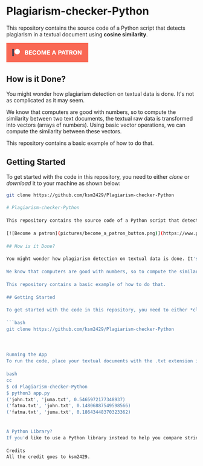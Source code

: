 # Plagiarism-checker-Python

This repository contains the source code of a Python script that detects plagiarism in a textual document using **cosine similarity**.

[![Become a patron](pictures/become_a_patron_button.png)](https://www.patreon.com/ksm2429)

## How is it Done?

You might wonder how plagiarism detection on textual data is done. It's not as complicated as it may seem.

We know that computers are good with numbers, so to compute the similarity between two text documents, the textual raw data is transformed into vectors (arrays of numbers). Using basic vector operations, we can compute the similarity between these vectors.

This repository contains a basic example of how to do that.

## Getting Started

To get started with the code in this repository, you need to either *clone* or *download* it to your machine as shown below:

```bash
git clone https://github.com/ksm2429/Plagiarism-checker-Python

# Plagiarism-checker-Python

This repository contains the source code of a Python script that detects plagiarism in a textual document using **cosine similarity**.

[![Become a patron](pictures/become_a_patron_button.png)](https://www.patreon.com/ksm2429)

## How is it Done?

You might wonder how plagiarism detection on textual data is done. It's not as complicated as it may seem.

We know that computers are good with numbers, so to compute the similarity between two text documents, the textual raw data is transformed into vectors (arrays of numbers). Using basic vector operations, we can compute the similarity between these vectors.

This repository contains a basic example of how to do that.

## Getting Started

To get started with the code in this repository, you need to either *clone* or *download* it to your machine as shown below:

```bash
git clone https://github.com/ksm2429/Plagiarism-checker-Python



Running the App
To run the code, place your textual documents with the .txt extension in your project directory. When you run the script, it will automatically load all the documents with that extension and compute the similarities between them as shown below:

bash
cc
$ cd Plagiarism-checker-Python
$ python3 app.py
('john.txt', 'juma.txt', 0.5465972177348937)
('fatma.txt', 'john.txt', 0.14806887549598566)
('fatma.txt', 'juma.txt', 0.18643448370323362)


A Python Library?
If you'd like to use a Python library instead to help you compare strings and documents without writing the vectorizers yourself, check out Pysimilar.

Credits
All the credit goes to ksm2429.
